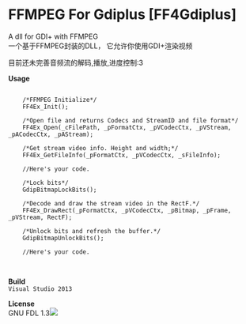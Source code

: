 # FFMPEG For Gdiplus [FF4Gdiplus]
A dll for GDI+ with FFMPEG<br>
一个基于FFMPEG封装的DLL， 它允许你使用GDI+渲染视频

目前还未完善音频流的解码,播放,进度控制:3


<strong>Usage</strong>
<pre>
<code>
    /*FFMPEG Initialize*/
    FF4Ex_Init();

    /*Open file and returns Codecs and StreamID and file format*/
    FF4Ex_Open(_cFilePath, _pFormatCtx, _pVCodecCtx, _pVStream, _pACodecCtx, _pAStream);

    /*Get stream video info. Height and width;*/
    FF4Ex_GetFileInfo(_pFormatCtx, _pVCodecCtx, _sFileInfo);

    //Here's your code.

    /*Lock bits*/
    GdipBitmapLockBits();

    /*Decode and draw the stream video in the RectF.*/
    FF4Ex_DrawRect(_pFormatCtx, _pVCodecCtx, _pBitmap, _pFrame, _pVStream, RectF);

    /*Unlock bits and refresh the buffer.*/
    GdipBitmapUnlockBits();

    //Here's your code.

</code>
</pre>

<strong>Build</strong><br>
<code>Visual Studio 2013</code>

<strong>License</strong><br>
GNU FDL 1.3<img src="https://img.shields.io/badge/license-FDL%20License%201.3-ff69b4.svg">